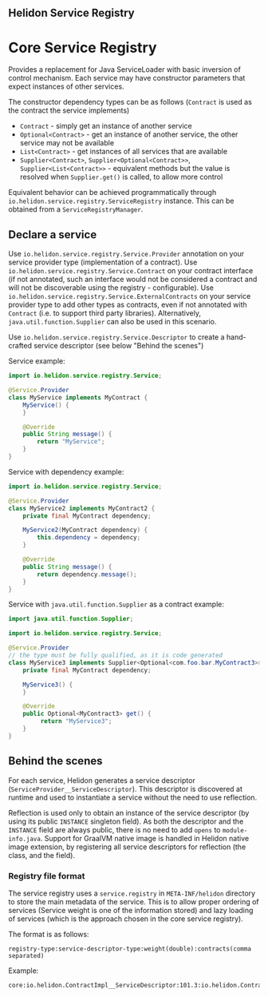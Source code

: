 Helidon Service Registry
----

# Core Service Registry

Provides a replacement for Java ServiceLoader with basic inversion of control mechanism.
Each service may have constructor parameters that expect instances of other services.

The constructor dependency types can be as follows (`Contract` is used as the contract the service implements)

- `Contract` - simply get an instance of another service
- `Optional<Contract>` - get an instance of another service, the other service may not be available
- `List<Contract>` - get instances of all services that are available
- `Supplier<Contract>`, `Supplier<Optional<Contract>>`, `Supplier<List<Contract>>` - equivalent methods but the value is resolved
  when `Supplier.get()` is called, to allow more control

Equivalent behavior can be achieved programmatically through `io.helidon.service.registry.ServiceRegistry` instance. This can be
obtained from a `ServiceRegistryManager`.

## Declare a service

Use `io.helidon.service.registry.Service.Provider` annotation on your service provider type (implementation of a contract).
Use `io.helidon.service.registry.Service.Contract` on your contract interface (if not annotated, such an interface would not be
considered a contract and will not be discoverable using the registry - configurable).
Use `io.helidon.service.registry.Service.ExternalContracts` on your service provider type to
add other types as contracts, even if not annotated with `Contract` (i.e. to support third party libraries). Alternatively, 
`java.util.function.Supplier` can also be used in this scenario.

Use `io.helidon.service.registry.Service.Descriptor` to create a hand-crafted service descriptor (see below "Behind the scenes")

Service example:

```java
import io.helidon.service.registry.Service;

@Service.Provider
class MyService implements MyContract {
    MyService() {
    }

    @Override
    public String message() {
        return "MyService";
    }
}
```

Service with dependency example:

```java
import io.helidon.service.registry.Service;

@Service.Provider
class MyService2 implements MyContract2 {
    private final MyContract dependency;

    MyService2(MyContract dependency) {
        this.dependency = dependency;
    }

    @Override
    public String message() {
        return dependency.message();
    }
}
```

Service with `java.util.function.Supplier` as a contract example:

```java
import java.util.function.Supplier;

import io.helidon.service.registry.Service;

@Service.Provider
// the type must be fully qualified, as it is code generated
class MyService3 implements Supplier<Optional<com.foo.bar.MyContract3>> {
    private final MyContract dependency;

    MyService3() {
    }

    @Override
    public Optional<MyContract3> get() {
         return "MyService3";
    }
}
```

## Behind the scenes

For each service, Helidon generates a service descriptor (`ServiceProvider__ServiceDescriptor`).
This descriptor is discovered at runtime and used to instantiate a service without the need to use reflection.

Reflection is used only to obtain an instance of the service descriptor (by using its public `INSTANCE` singleton field). As both
the descriptor and the `INSTANCE` field are always public, there is no need to add `opens` to `module-info.java`.
Support for GraalVM native image is handled in Helidon native image extension, by registering all service descriptors for
reflection (the class, and the field).

### Registry file format

The service registry uses a `service.registry` in `META-INF/helidon` directory to store the main metadata of
the service. This is to allow proper ordering of services (Service weight is one of the information stored) and
lazy loading of services (which is the approach chosen in the core service registry).

The format is as follows:

```
registry-type:service-descriptor-type:weight(double):contracts(comma separated)
```

Example:

```
core:io.helidon.ContractImpl__ServiceDescriptor:101.3:io.helidon.Contract1,io.helidon.Contract2
```
